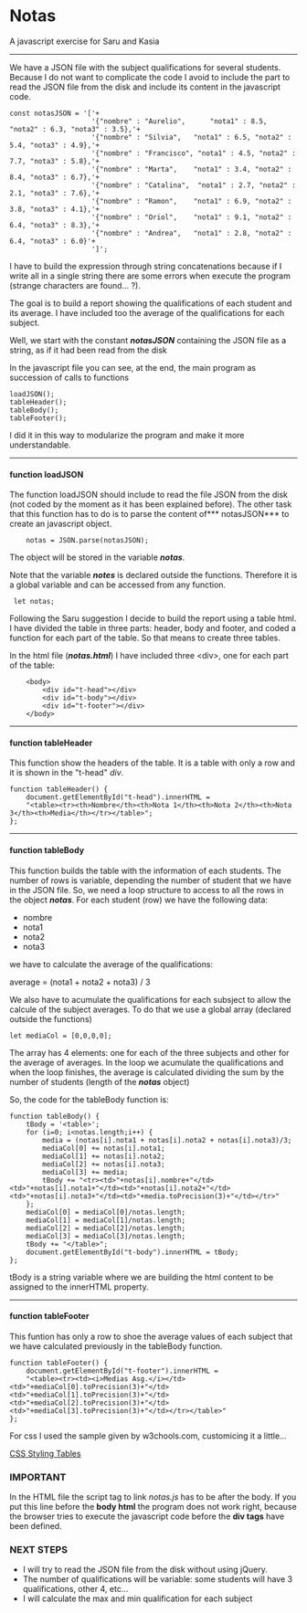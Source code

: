 # Notas
A javascript exercise for Saru and Kasia
***

We have a JSON file with the subject qualifications for several students.
Because I do not want to complicate the code I avoid to include the part to read the JSON file from the disk and include its content in the javascript code.

~~~
const notasJSON = '['+
					'{"nombre" : "Aurelio", 	 "nota1" : 8.5, "nota2" : 6.3, "nota3" : 3.5},'+
					'{"nombre" : "Silvia", 	 "nota1" : 6.5, "nota2" : 5.4, "nota3" : 4.9},'+
					'{"nombre" : "Francisco", "nota1" : 4.5, "nota2" : 7.7, "nota3" : 5.8},'+
					'{"nombre" : "Marta", 	 "nota1" : 3.4, "nota2" : 8.4, "nota3" : 6.7},'+
					'{"nombre" : "Catalina",  "nota1" : 2.7, "nota2" : 2.1, "nota3" : 7.6},'+
					'{"nombre" : "Ramon", 	 "nota1" : 6.9, "nota2" : 3.8, "nota3" : 4.1},'+
					'{"nombre" : "Oriol", 	 "nota1" : 9.1, "nota2" : 6.4, "nota3" : 8.3},'+
					'{"nombre" : "Andrea", 	 "nota1" : 2.8, "nota2" : 6.4, "nota3" : 6.0}'+
					']';
~~~

I have to build the expression through string concatenations because if I write all in a single string there are some errors when execute the program (strange characters are found... ?).

The goal is to build a report showing the qualifications of each student and its average. I have included too the average of the qualifications for each subject.

Well, we start with the constant ***notasJSON*** containing the JSON file as a string, as if it had been read from the disk

In the javascript file you can see, at the end, the main program as succession of calls to functions

~~~
loadJSON();
tableHeader();
tableBody();
tableFooter();
~~~

I did it in this way to modularize the program and make it more understandable.


---
#### function loadJSON

The function loadJSON should include to read the file JSON from the disk (not coded by the moment as it has been explained before).
The other task that this function has to do is to parse the content of*** notasJSON*** to create an javascript object.

~~~
	notas = JSON.parse(notasJSON);	
~~~

The object will be stored in the variable ***notas***.

Note that the variable ***notes*** is declared outside the functions. Therefore it is a global variable and can be accessed from any function.

~~~
 let notas;
~~~

Following the Saru suggestion I decide to build the report using a table html.
I have divided the table in three parts: header, body and footer, and coded a function for each part of the table. So that means to create three tables.

In the html file (***notas.html***) I have included three \<div>, one for each part of the table:

~~~
	<body>
		<div id="t-head"></div>
		<div id="t-body"></div>
		<div id="t-footer"></div>
	</body>
~~~

---
#### function tableHeader

This function show the headers of the table. It is a table with only a row and it is shown in the "t-head" *div*.
~~~
function tableHeader() {
	document.getElementById("t-head").innerHTML =
	"<table><tr><th>Nombre</th><th>Nota 1</th><th>Nota 2</th><th>Nota 3</th><th>Media</th></tr></table>";
};
~~~

---
#### function tableBody
This function builds the table with the information of each students. The number of rows is variable, depending the number of student that we have in the JSON file.
So, we need a loop structure to access to all the rows in the object ***notas***.
For each student (row) we have the following data:

* nombre
* nota1
* nota2
* nota3

we have to calculate the average of the qualifications:

average = (nota1 + nota2 + nota3) / 3

We also have to acumulate the qualifications for each subsject to allow the calcule of the subject averages. To do that we use a global array (declared outside the functions)

~~~
let	mediaCol = [0,0,0,0]; 
~~~

The array has 4 elements: one for each of the three subjects and other for the average of averages.
In the loop we acumulate the qualifications and when the loop finishes, the average is calculated dividing the sum by the number of students (length of the ***notas*** object)

So, the code for the tableBody function is:
~~~
function tableBody() {
	tBody = '<table>';
	for (i=0; i<notas.length;i++) {
		media = (notas[i].nota1 + notas[i].nota2 + notas[i].nota3)/3;
		mediaCol[0] += notas[i].nota1;
		mediaCol[1] += notas[i].nota2;
		mediaCol[2] += notas[i].nota3;
		mediaCol[3] += media;
		tBody += "<tr><td>"+notas[i].nombre+"</td><td>"+notas[i].nota1+"</td><td>"+notas[i].nota2+"</td><td>"+notas[i].nota3+"</td><td>"+media.toPrecision(3)+"</td></tr>"
	};
	mediaCol[0] = mediaCol[0]/notas.length;
	mediaCol[1] = mediaCol[1]/notas.length;
	mediaCol[2] = mediaCol[2]/notas.length;
	mediaCol[3] = mediaCol[3]/notas.length;
	tBody += "</table>";
	document.getElementById("t-body").innerHTML = tBody;
};
~~~

tBody is a string variable where we are building the html content to be assigned to the innerHTML property.

---
#### function tableFooter
This funtion has only a row to shoe the average values of each subject that we have calculated previously in the tableBody function.

~~~
function tableFooter() {
	document.getElementById("t-footer").innerHTML =
	"<table><tr><td><i>Medias Asg.</i></td><td>"+mediaCol[0].toPrecision(3)+"</td><td>"+mediaCol[1].toPrecision(3)+"</td><td>"+mediaCol[2].toPrecision(3)+"</td><td>"+mediaCol[3].toPrecision(3)+"</td></tr></table>"
};
~~~

For css I used the sample given by w3chools.com, customicing it a little...

[CSS Styling Tables](https://www.w3schools.com/css/css_table.asp)

### IMPORTANT
In the HTML file the script tag to link *notas.js* has to be after the body. If you put this line before the **body html** the program does not work right, because the browser tries to execute the javascript code before the **div tags** have been defined.
	
### NEXT STEPS
* I will try to read the JSON file from the disk without using jQuery.
* The number of qualifications will be variable: some students will have 3 qualifications, other 4, etc...
* I will calculate the max and min qualification for each subject






